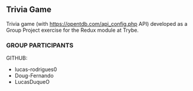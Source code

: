 ## Trivia Game

Trivia game (with https://opentdb.com/api_config.php API) developed as a Group Project exercise for the Redux module at Trybe.

### GROUP PARTICIPANTS

GITHUB:
- lucas-rodrigues0
- Doug-Fernando
- LucasDuqueO
